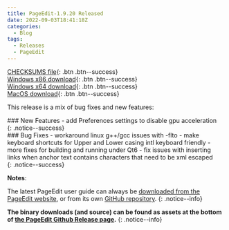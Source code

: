```yaml
---
title: PageEdit-1.9.20 Released
date: 2022-09-03T18:41:18Z
categories:
  - Blog
tags:
  - Releases
  - PageEdit
---
```


[CHECKSUMS file](https://github.com/Sigil-Ebook/PageEdit/releases/download/1.9.20/PageEdit-1.9.20-CHECKSUMS.sha256.txt){: .btn .btn--success}<br/>
[Windows x86 download](https://github.com/Sigil-Ebook/PageEdit/releases/download/1.9.20/PageEdit-1.9.20-Windows-Setup.exe){: .btn .btn--success}<br/>
[Windows x64 download](https://github.com/Sigil-Ebook/PageEdit/releases/download/1.9.20/PageEdit-1.9.20-Windows-x64-Setup.exe){: .btn .btn--success}<br/>
[MacOS download](https://github.com/Sigil-Ebook/PageEdit/releases/download/1.9.20/PageEdit.app-1.9.20-Mac.txz){: .btn .btn--success}

This release is a mix of bug fixes and new features:

<div markdown="1">
### New Features
- add Preferences settings to disable gpu acceleration
</div>
{: .notice--success}

<div markdown="1">
### Bug Fixes
- workaround linux g++/gcc issues with -flto
- make keyboard shortcuts for Upper and Lower casing intl keyboard friendly 
- more fixes for building and running under Qt6
- fix issues with inserting links when anchor text contains characters that need to be xml escaped
</div>
{: .notice--success}

__Notes__:

The latest PageEdit user guide can always be [downloaded from the PageEdit website](https://sigil-ebook.com/pageedit/guide), or from its own [GitHub repository](https://github.com/Sigil-Ebook/pageedit-user-guide/releases/latest).
{: .notice--info}

__The binary downloads (and source) can be found as assets at the bottom of [the PageEdit Github Release page](https://github.com/Sigil-Ebook/PageEdit/releases/tag/1.9.20).__
{: .notice--info}
